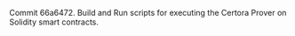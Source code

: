 Commit 66a6472.                    Build and Run scripts for executing the Certora Prover on Solidity smart contracts.